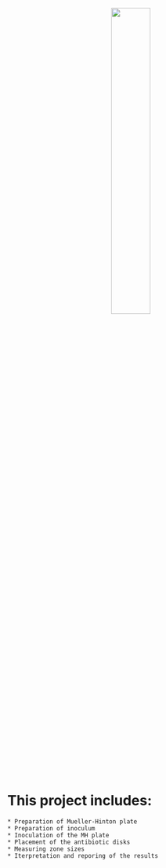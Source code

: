 <p align="center"><img width="40%" src="Kirby-Bauer Disk Diffusion Susceptibility Test.png" /></p>


# This project includes:


	* Preparation of Mueller-Hinton plate
	* Preparation of inoculum
	* Inoculation of the MH plate
	* Placement of the antibiotic disks
	* Measuring zone sizes
	* Iterpretation and reporing of the results